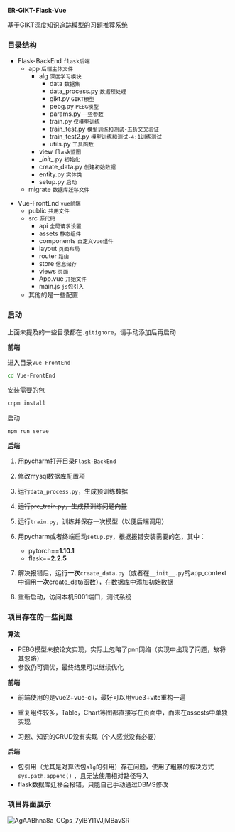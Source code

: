**ER-GIKT-Flask-Vue** 

基于GIKT深度知识追踪模型的习题推荐系统

### 目录结构

- Flask-BackEnd `flask后端`
  * app `后端主体文件`
    * alg `深度学习模块`
      * data  `数据集`
      * data_process.py `数据预处理`
      * gikt.py `GIKT模型`
      * pebg.py `PEBG模型`
      * params.py `一些参数`
      * train.py `仅模型训练`
      * train_test.py `模型训练和测试-五折交叉验证`
      * train_test2.py `模型训练和测试-4:1训练测试`
      * utils.py `工具函数`
    * view `flask蓝图`
    * \__init__.py `初始化`
    * create_data.py `创建初始数据`
    * entity.py `实体类`
    * setup.py `启动`
  * migrate `数据库迁移文件`

* Vue-FrontEnd `vue前端`
  * public `共用文件`
  * src `源代码`
    * api `全局请求设置`
    * assets `静态组件`
    * components `自定义vue组件`
    * layout `页面布局`
    * router `路由`
    * store `信息储存`
    * views `页面`
    * App.vue `开始文件`
    * main.js `js包引入`
  * 其他的是一些配置

### 启动

上面未提及的一些目录都在`.gitignore`，请手动添加后再启动

**前端**

进入目录`Vue-FrontEnd`

```bash
cd Vue-FrontEnd
```

安装需要的包

```bash
cnpm install
```

启动

```bash
npm run serve
```

**后端**

1. 用pycharm打开目录`Flask-BackEnd`

2. 修改mysql数据库配置项

3. 运行`data_process.py`，生成预训练数据

4. ~~运行pre_train.py，生成预训练问题向量~~

5. 运行`train.py`，训练并保存一次模型（以便后端调用）

6. 用pycharm或者终端启动`setup.py`，根据报错安装需要的包，其中：

   - pytorch==**1.10.1**

   * flask==**2.2.5**

7. 解决报错后，运行**一次**`create_data.py`（或者在`__init__.py`的app_context中调用**一次**create_data函数），在数据库中添加初始数据

8. 重新启动，访问本机5001端口，测试系统

### 项目存在的一些问题

**算法**

- PEBG模型未按论文实现，实际上忽略了pnn网络（实现中出现了问题，故将其忽略）
- 参数仍可调优，最终结果可以继续优化

**前端**

- 前端使用的是vue2+vue-cli，最好可以用vue3+vite重构一遍

- 重复组件较多，Table，Chart等图都直接写在页面中，而未在assests中单独实现

- 习题、知识的CRUD没有实现（个人感觉没有必要）

**后端**

- 包引用（尤其是对算法包`alg`的引用）存在问题，使用了粗暴的解决方式 `sys.path.append()` ，且无法使用相对路径导入
- flask数据库迁移会报错，只能自己手动通过DBMS修改

### 项目界面展示
![AgAABhna8a_CCps_7ylBYI1VJjMBavSR](https://github.com/1191000814/ER-GIKT-Flask-Vue/assets/79617801/d411280b-1c28-42c2-abb6-e52e2ff1044d)


